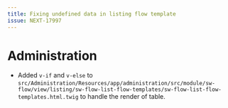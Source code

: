```yaml
---
title: Fixing undefined data in listing flow template
issue: NEXT-17997
---
```

# Administration
* Added `v-if` and `v-else` to `src/Administration/Resources/app/administration/src/module/sw-flow/view/listing/sw-flow-list-flow-templates/sw-flow-list-flow-templates.html.twig` to handle the render of table.

